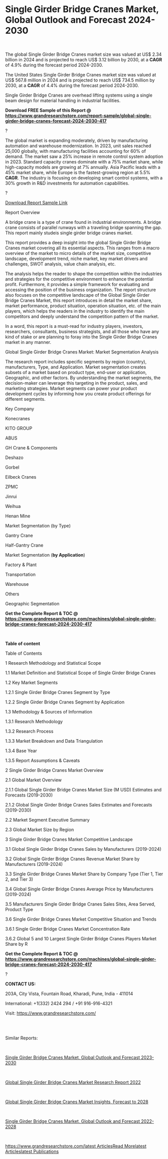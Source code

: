<h1>Single Girder Bridge Cranes Market, Global Outlook and Forecast 2024-2030</h1><br/><p>The global Single Girder Bridge Cranes market size was valued at US$ 2.34 billion in 2024 and is projected to reach US$ 3.12 billion by 2030, at a <strong>CAGR</strong> of 4.9% during the forecast period 2024-2030.</p>
 
 
 
 <p>The United States Single Girder Bridge Cranes market size was valued at US$ 567.8 million in 2024 and is projected to reach US$ 734.5 million by 2030, at a <strong>CAGR</strong> of 4.4% during the forecast period 2024-2030.</p>
 
 
 
 <p>Single Girder Bridge Cranes are overhead lifting systems using a single beam design for material handling in industrial facilities.</p>
 
 
 
 <div><b>Download FREE Sample of this Report @ <a href="https://www.grandresearchstore.com/report-sample/global-single-girder-bridge-cranes-forecast-2024-2030-417">https://www.grandresearchstore.com/report-sample/global-single-girder-bridge-cranes-forecast-2024-2030-417</a></b></div>
 
 
 
 <p>? </p>
 
 
 
 <p>The global market is expanding moderately, driven by manufacturing automation and warehouse modernization. In 2023, unit sales reached 25,000 globally, with manufacturing facilities accounting for 60% of demand. The market saw a 25% increase in remote control system adoption in 2023. Standard capacity cranes dominate with a 75% market share, while high-capacity models are growing at 7% annually. Asia Pacific leads with a 45% market share, while Europe is the fastest-growing region at 5.5% <strong>CAGR</strong>. The industry is focusing on developing smart control systems, with a 30% growth in R&D investments for automation capabilities.</p>
 
 
 
 <p>? </p>
 
 
 
 <p><a href="https://www.grandresearchstore.com/mr-admin/report-sample/global-single-girder-bridge-cranes-forecast-2024-2030-417">Download Report Sample Link</a></p>
 
 
 
 <p>Report Overview</p>
 
 
 
 <p>A bridge crane is a type of crane found in industrial environments. A bridge crane consists of parallel runways with a traveling bridge spanning the gap. This report mainly studeis single girder bridge cranes market.</p>
 
 
 
 <p>This report provides a deep insight into the global Single Girder Bridge Cranes market covering all its essential aspects. This ranges from a macro overview of the market to micro details of the market size, competitive landscape, development trend, niche market, key market drivers and challenges, SWOT analysis, value chain analysis, etc.</p>
 
 
 
 <p>The analysis helps the reader to shape the competition within the industries and strategies for the competitive environment to enhance the potential profit. Furthermore, it provides a simple framework for evaluating and accessing the position of the business organization. The report structure also focuses on the competitive landscape of the Global Single Girder Bridge Cranes Market, this report introduces in detail the market share, market performance, product situation, operation situation, etc. of the main players, which helps the readers in the industry to identify the main competitors and deeply understand the competition pattern of the market.</p>
 
 
 
 <p>In a word, this report is a must-read for industry players, investors, researchers, consultants, business strategists, and all those who have any kind of stake or are planning to foray into the Single Girder Bridge Cranes market in any manner.</p>
 
 
 
 <p>Global Single Girder Bridge Cranes Market: Market Segmentation Analysis</p>
 
 
 
 <p>The research report includes specific segments by region (country), manufacturers, Type, and Application. Market segmentation creates subsets of a market based on product type, end-user or application, Geographic, and other factors. By understanding the market segments, the decision-maker can leverage this targeting in the product, sales, and marketing strategies. Market segments can power your product development cycles by informing how you create product offerings for different segments.</p>
 
 
 
 <p>Key Company</p>
 
 
 
 <p>Konecranes</p>
 
 
 
 <p>KITO GROUP</p>
 
 
 
 <p>ABUS</p>
 
 
 
 <p>GH Crane & Components</p>
 
 
 
 <p>Deshazo</p>
 
 
 
 <p>Gorbel</p>
 
 
 
 <p>Eilbeck Cranes</p>
 
 
 
 <p>ZPMC</p>
 
 
 
 <p>Jinrui</p>
 
 
 
 <p>Weihua</p>
 
 
 
 <p>Henan Mine</p>
 
 
 
 <p>Market Segmentation (by Type)</p>
 
 
 
 <p>Gantry Crane</p>
 
 
 
 <p>Half-Gantry Crane</p>
 
 
 
 <p>Market Segmentation (<strong>by Application</strong>)</p>
 
 
 
 <p>Factory & Plant</p>
 
 
 
 <p>Transportation</p>
 
 
 
 <p>Warehouse</p>
 
 
 
 <p>Others</p>
 
 
 
 <p>Geographic Segmentation</p>
 
 
 
 <div><b>Get the Complete Report & TOC @ <a href="https://www.grandresearchstore.com/machines/global-single-girder-bridge-cranes-forecast-2024-2030-417">https://www.grandresearchstore.com/machines/global-single-girder-bridge-cranes-forecast-2024-2030-417</a></b></div>
 
 
 
 <p><br />
 
 <b>Table of content</b></p>
 
 
 
 <p>Table of Contents<br />
 
 1 Research Methodology and Statistical Scope<br />
 
 1.1 Market Definition and Statistical Scope of Single Girder Bridge Cranes<br />
 
 1.2 Key Market Segments<br />
 
 1.2.1 Single Girder Bridge Cranes Segment by Type<br />
 
 1.2.2 Single Girder Bridge Cranes Segment by Application<br />
 
 1.3 Methodology & Sources of Information<br />
 
 1.3.1 Research Methodology<br />
 
 1.3.2 Research Process<br />
 
 1.3.3 Market Breakdown and Data Triangulation<br />
 
 1.3.4 Base Year<br />
 
 1.3.5 Report Assumptions & Caveats<br />
 
 2 Single Girder Bridge Cranes Market Overview<br />
 
 2.1 Global Market Overview<br />
 
 2.1.1 Global Single Girder Bridge Cranes Market Size (M USD) Estimates and Forecasts (2019-2030)<br />
 
 2.1.2 Global Single Girder Bridge Cranes Sales Estimates and Forecasts (2019-2030)<br />
 
 2.2 Market Segment Executive Summary<br />
 
 2.3 Global Market Size by Region<br />
 
 3 Single Girder Bridge Cranes Market Competitive Landscape<br />
 
 3.1 Global Single Girder Bridge Cranes Sales by Manufacturers (2019-2024)<br />
 
 3.2 Global Single Girder Bridge Cranes Revenue Market Share by Manufacturers (2019-2024)<br />
 
 3.3 Single Girder Bridge Cranes Market Share by Company Type (Tier 1, Tier 2, and Tier 3)<br />
 
 3.4 Global Single Girder Bridge Cranes Average Price by Manufacturers (2019-2024)<br />
 
 3.5 Manufacturers Single Girder Bridge Cranes Sales Sites, Area Served, Product Type<br />
 
 3.6 Single Girder Bridge Cranes Market Competitive Situation and Trends<br />
 
 3.6.1 Single Girder Bridge Cranes Market Concentration Rate<br />
 
 3.6.2 Global 5 and 10 Largest Single Girder Bridge Cranes Players Market Share by R</p>
 
 
 
 <div><b>Get the Complete Report & TOC @ <a href="https://www.grandresearchstore.com/machines/global-single-girder-bridge-cranes-forecast-2024-2030-417">https://www.grandresearchstore.com/machines/global-single-girder-bridge-cranes-forecast-2024-2030-417</a></b></div>
 
 
 
 <p>? </p>
 
 
 
 <p><b>CONTACT US:</b><br />
 
 203A, City Vista, Fountain Road, Kharadi, Pune, India - 411014<br />
 
 International: +1(332) 2424 294 / +91 916-916-4321<br />
 
 Visit: <a href="https://www.grandresearchstore.com/">https://www.grandresearchstore.com/</a><br />
 
 <br />
 
 <br />
 
 Similar Reports:<br />
 
 <br />
 
 <a href="https://www.grandresearchstore.com/machines/global-single-girder-bridge-cranes-forecast-2023-2030-666">Single Girder Bridge Cranes Market, Global Outlook and Forecast 2023-2030</a><br />
 
 <br />
 
 <a href="https://www.grandresearchstore.com/machines/global-single-girder-bridge-cranes-2022-797">Global Single Girder Bridge Cranes Market Research Report 2022</a><br />
 
 <br />
 
 <a href="https://www.grandresearchstore.com/machines/global-single-girder-bridge-cranes-2028-293">Global Single Girder Bridge Cranes Market Insights, Forecast to 2028</a><br />
 
 <br />
 
 <a href="https://www.grandresearchstore.com/machines/global-single-girder-bridge-cranes-forecast-2022-2028-260">Single Girder Bridge Cranes Market, Global Outlook and Forecast 2022-2028</a><br />
 
 <br />
 
 <a href="https://gyeongbokgung.com">https://www.grandresearchstore.com/</a><a href="https://hallyeomaritime.com">latest Articles</a><a href="https://jingwansa.com">Read More</a><a href="https://nguoiviet.jp/">latest Articles</a><a href="https://www.intelmarketresearch.com/">latest Publications</a></p>